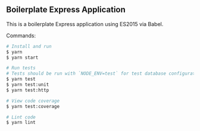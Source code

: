 ## Boilerplate Express Application

This is a boilerplate Express application using ES2015 via Babel.

Commands:
```bash
# Install and run
$ yarn
$ yarn start

# Run tests
# Tests should be run with `NODE_ENV=test` for test database configuration
$ yarn test
$ yarn test:unit
$ yarn test:http

# View code coverage
$ yarn test:coverage

# Lint code
$ yarn lint
```
